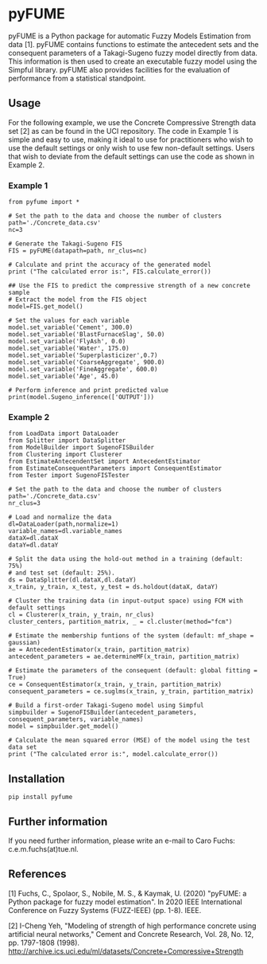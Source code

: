 # pyFUME

pyFUME is a Python package for automatic Fuzzy Models Estimation from data [1].
pyFUME contains functions to estimate the antecedent sets and the consequent parameters of a Takagi-Sugeno fuzzy model directly from data. This information is then used to create an executable fuzzy model using the Simpful library.
pyFUME also provides facilities for the evaluation of performance from a statistical standpoint.

## Usage
For the following example, we use the Concrete Compressive Strength data set [2] as can be found in the UCI repository.
The  code  in  Example 1  is  simple  and  easy  to  use,  making it  ideal  to  use  for  practitioners  who  wish  to  use  the  default settings or only wish to use few non-default settings. 
Users that wish to deviate from  the  default  settings  can  use  the code  as shown  in  Example 2.

### Example 1
```
from pyfume import *

# Set the path to the data and choose the number of clusters
path='./Concrete_data.csv'
nc=3

# Generate the Takagi-Sugeno FIS
FIS = pyFUME(datapath=path, nr_clus=nc)

# Calculate and print the accuracy of the generated model
print ("The calculated error is:", FIS.calculate_error())

## Use the FIS to predict the compressive strength of a new concrete sample
# Extract the model from the FIS object
model=FIS.get_model()

# Set the values for each variable
model.set_variable('Cement', 300.0)
model.set_variable('BlastFurnaceSlag', 50.0)
model.set_variable('FlyAsh', 0.0)
model.set_variable('Water', 175.0)
model.set_variable('Superplasticizer',0.7)
model.set_variable('CoarseAggregate', 900.0)
model.set_variable('FineAggregate', 600.0)
model.set_variable('Age', 45.0)

# Perform inference and print predicted value
print(model.Sugeno_inference(['OUTPUT']))
```

### Example 2

```
from LoadData import DataLoader
from Splitter import DataSplitter
from ModelBuilder import SugenoFISBuilder
from Clustering import Clusterer
from EstimateAntecendentSet import AntecedentEstimator
from EstimateConsequentParameters import ConsequentEstimator
from Tester import SugenoFISTester

# Set the path to the data and choose the number of clusters
path='./Concrete_data.csv'
nr_clus=3

# Load and normalize the data
dl=DataLoader(path,normalize=1)
variable_names=dl.variable_names 
dataX=dl.dataX
dataY=dl.dataY

# Split the data using the hold-out method in a training (default: 75%) 
# and test set (default: 25%).
ds = DataSplitter(dl.dataX,dl.dataY)
x_train, y_train, x_test, y_test = ds.holdout(dataX, dataY)
        
# Cluster the training data (in input-output space) using FCM with default settings
cl = Clusterer(x_train, y_train, nr_clus)
cluster_centers, partition_matrix, _ = cl.cluster(method="fcm")
     
# Estimate the membership funtions of the system (default: mf_shape = gaussian)
ae = AntecedentEstimator(x_train, partition_matrix)
antecedent_parameters = ae.determineMF(x_train, partition_matrix)
        
# Estimate the parameters of the consequent (default: global fitting = True)
ce = ConsequentEstimator(x_train, y_train, partition_matrix)
consequent_parameters = ce.suglms(x_train, y_train, partition_matrix)
        
# Build a first-order Takagi-Sugeno model using Simpful
simpbuilder = SugenoFISBuilder(antecedent_parameters, consequent_parameters, variable_names)
model = simpbuilder.get_model()
        
# Calculate the mean squared error (MSE) of the model using the test data set
print ("The calculated error is:", model.calculate_error())
```

## Installation

`pip install pyfume`


## Further information
If you need further information, please write an e-mail to Caro Fuchs: c.e.m.fuchs(at)tue.nl.


## References
[1] Fuchs, C., Spolaor, S., Nobile, M. S., & Kaymak, U. (2020) "pyFUME: a Python package for fuzzy model estimation". In 2020 IEEE International Conference on Fuzzy Systems (FUZZ-IEEE) (pp. 1-8). IEEE.

[2] I-Cheng Yeh, "Modeling of strength of high performance concrete using artificial neural networks," Cement and Concrete Research, Vol. 28, No. 12, pp. 1797-1808 (1998). http://archive.ics.uci.edu/ml/datasets/Concrete+Compressive+Strength



